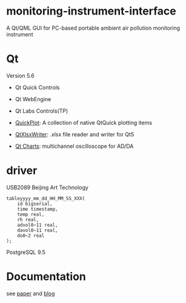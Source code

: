 # monitoring-instrument-interface
A Qt/QML GUI for PC-based portable ambient air pollution monitoring instrument

# Qt

Version 5.6

- Qt Quick Controls
- Qt WebEngine
- Qt Labs Controls(TP)

- [QuickPlot](http://www.arnorehn.de/blog/2014/12/quickplot-a-collection-of-native-qtquick-plot-items/): A collection of native QtQuick plotting items

- [QtXlsxWriter](https://github.com/VSRonin/QtXlsxWriter): .xlsx file reader and writer for Qt5

- [Qt Charts](https://blog.qt.io/blog/2016/01/18/qt-charts-2-1-0-release/): multichannel oscilloscope for AD/DA

# driver

USB2089
Beijing Art Technology

```
tableyyyy_mm_dd_HH_MM_SS_XXX(
    id bigserial,
    time timestamp,
    temp real,
    rh real,
    advol0~11 real,
    davol0~11 real,
    do0~2 real
);
```
PostgreSQL 9.5

# Documentation

see [paper](https://github.com/hjhee/Bachelorarbeit/raw/master/main.pdf) and [blog](https://hjhee.github.io/2016/06/28/introduction-to-qt-quick-development.html)
